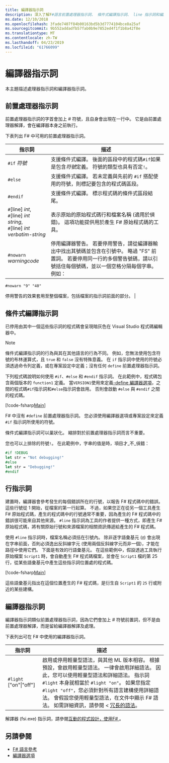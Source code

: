 ```yaml
---
title: 編譯器指示詞
description: 深入了解F#語言前置處理器指示詞、 條件式編譯指示詞、 line 指示詞和編譯器指示詞。
ms.date: 12/10/2018
ms.openlocfilehash: 3fade7407f84b00163bd5b3d7774104bce8a25af
ms.sourcegitcommit: 9b552addadfb57fab0b9e7852ed4f1f1b8a42f8e
ms.translationtype: MT
ms.contentlocale: zh-TW
ms.lasthandoff: 04/23/2019
ms.locfileid: "61766099"
---
```

# <a name="compiler-directives"></a>編譯器指示詞

本主題描述處理器指示詞和編譯器指示詞。

## <a name="preprocessor-directives"></a>前置處理器指示詞

前置處理器指示詞的字首會加上 # 符號，且自身會出現在一行中。 它是由前置處理器解譯，會在編譯器本身之前執行。

下表列出 F# 中可用的前置處理器指示詞。

|指示詞|描述|
|---------|-----------|
|`#if` *符號*|支援條件式編譯。 後面的區段中的程式碼`#if`如果是包含*符號*定義。 符號的類型也具有否定`!`。|
|`#else`|支援條件式編譯。 若未定義與先前的 `#if` 搭配使用的符號，則標記要包含的程式碼區段。|
|`#endif`|支援條件式編譯。 標示程式碼的條件式區段結尾。|
|`#`[line] *int*,<br/>`#`[line] *int* *string*,<br/>`#`[line] *int* *verbatim-string*|表示原始的原始程式碼行和檔案名稱 (適用於偵錯)。 這項功能提供用於產生 F# 原始程式碼的工具。|
|`#nowarn` *warningcode*|停用編譯器警告。 若要停用警告，請從編譯器輸出中找出其號碼並包含在引號中。 略過 "FS" 前置詞。 若要停用同一行的多個警告號碼，請以引號括住每個號碼，並以一個空格分隔每個字串。 例如：

`#nowarn "9" "40"`

停用警告的效果套用至整個檔案，包括檔案的指示詞前面的部分。 |

## <a name="conditional-compilation-directives"></a>條件式編譯指示詞

已停用由其中一個這些指示詞的程式碼會呈現暗灰色在 Visual Studio 程式碼編輯器中。

> [!NOTE]
> 條件式編譯指示詞的行為與其在其他語言的行為不同。 例如，您無法使用包含符號的布林運算式，且 `true` 和 `false` 沒有特殊意義。 在 `if` 指示詞中使用的符號必須透過命令列定義，或在專案設定中定義；沒有任何 `define` 前置處理器指示詞。

下列程式碼說明如何使用 `#if`、`#else` 和 `#endif` 指示詞。 在此範例中，程式碼包含兩個版本的 `function1` 定義。 當`VERSION1`使用來定義[-define 編譯器選項](https://msdn.microsoft.com/library/434394ae-0d4a-459c-a684-bffede519a04)，之間的程式碼`#if`指示詞和`#else`指示詞會啟用。 否則會啟動 `#else` 與 `#endif` 之間的程式碼。

[!code-fsharp[Main](../../../samples/snippets/fsharp/lang-ref-2/snippet7301.fs)]

F# 中沒有 `#define` 前置處理器指示詞。 您必須使用編譯器選項或專案設定來定義 `#if` 指示詞所使用的符號。

條件式編譯指示詞可以巢狀化。 縮排對於前置處理器指示詞而言不重要。

您也可以上排除的符號`!`。 在此範例中，字串的值是時，項目才_不_偵錯：

```fsharp
#if !DEBUG
let str = "Not debugging!"
#else
let str = "Debugging!"
#endif
```

## <a name="line-directives"></a>行指示詞

建置時，編譯器會參考發生的每個錯誤所在的行號，以報告 F# 程式碼中的錯誤。 這些行號從 1 開始，從檔案的第一行起算。 不過，如果您正在從另一個工具產生 F# 原始程式碼，產生的程式碼中的行號通常不重要，因為產生的 F# 程式碼中的錯誤很可能來自其他來源。 `#line` 指示詞為工具的作者提供一種方式，即產生 F# 原始程式碼，將有關原始行號和來源檔案的相關資訊傳遞給產生的 F# 程式碼。

使用 `#line` 指示詞時，檔案名稱必須括在引號內。 除非逐字語彙基元 (`@`) 會出現在字串前面，否則必須逸出反斜線字元 (使用兩個反斜線字元而非一個)，才能在路徑中使用它們。 下面是有效的行語彙基元。 在這些範例中，假設透過工具執行原始檔案 `Script1` 時，會自動產生 F# 程式碼檔案，並會在 `Script1` 檔的第 25 行，從某些語彙基元中產生這些指示詞位置處的程式碼。

[!code-fsharp[Main](../../../samples/snippets/fsharp/lang-ref-2/snippet7303.fs)]

這些語彙基元指出在這個位置產生的 F# 程式碼，是衍生自 `Script1` 的 `25` 行或附近的某些建構。

## <a name="compiler-directives"></a>編譯器指示詞

編譯器指示詞類似前置處理器指示詞，因為它們會加上 # 符號前置詞，但不是由前置處理器解譯，而是留給編譯器解譯及處理。

下表列出可在 F# 中使用的編譯器指示詞。

|指示詞|描述|
|---------|-----------|
|`#light` ["on"&#124;"off"]|啟用或停用輕量型語法，與其他 ML 版本相容。 根據預設，會啟用輕量型語法。 一律會啟用詳細語法。 因此，您可以使用輕量型語法和詳細語法。 指示詞 `#light` 本身就相當於 `#light "on"`。 如果您指定 `#light "off"`，您必須針對所有語言建構使用詳細語法。 會假設您使用輕量型語法，在文件中顯示 F# 語法。 如需詳細資訊，請參閱 <<c0> [ 冗長的語法](verbose-syntax.md)。|

解譯器 (fsi.exe) 指示詞，請參閱[互動的程式設計，使用F# ](../tutorials/fsharp-interactive/index.md)。

## <a name="see-also"></a>另請參閱

- [F# 語言參考](index.md)
- [編譯器選項](compiler-options.md)